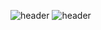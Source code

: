 <!--
**caboooom/caboooom** is a ✨ _special_ ✨ repository because its `README.md` (this file) appears on your GitHub profile.

Here are some ideas to get you started:

- 🔭 I’m currently working on ...
- 🌱 I’m currently learning ...
- 👯 I’m looking to collaborate on ...
- 🤔 I’m looking for help with ...
- 💬 Ask me about ...
- 📫 How to reach me: ...
- 😄 Pronouns: ...
- ⚡ Fun fact: ...
-->
![header](https://capsule-render.vercel.app/api?type=waving&color=auto&height=100&section=header)
![header](https://capsule-render.vercel.app/api?type=transparent&color=auto&height=200&section=header&text=Hi!👋%20I'm%20InSub%20Yoon&fontSize=50&fontColor=000000&desc=안녕하세요!%20현재%20백엔드를%20주로%20공부하고있는%20윤인섭%20입니다.&descSize=30)

